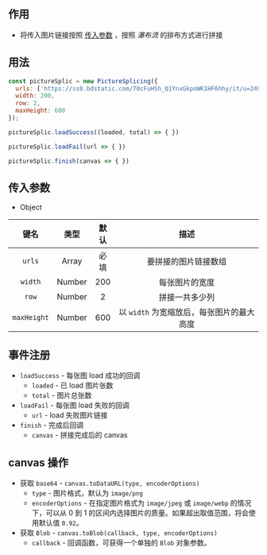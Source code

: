 ## 作用

+ 将传入图片链接按照 [传入参数](#opts) ，按照 *瀑布流* 的排布方式进行拼接



## 用法

```javascript
const pictureSplic = new PictureSplicing({
  urls: ['https://ss0.bdstatic.com/70cFuHSh_Q1YnxGkpoWK1HF6hhy/it/u=2496571732,442429806&fm=26&gp=0.jpg', 'https://ss3.bdstatic.com/70cFv8Sh_Q1YnxGkpoWK1HF6hhy/it/u=2151136234,3513236673&fm=26&gp=0.jpg', 'https://ss1.bdstatic.com/70cFuXSh_Q1YnxGkpoWK1HF6hhy/it/u=3566088443,3713209594&fm=26&gp=0.jpg', 'https://ss3.bdstatic.com/70cFv8Sh_Q1YnxGkpoWK1HF6hhy/it/u=2676935521,922112450&fm=11&gp=0.jpg'],
  width: 200,
  row: 2,
  maxHeight: 600
});

pictureSplic.loadSuccess((loaded, total) => { })

pictureSplic.loadFail(url => { })

pictureSplic.finish(canvas => { })
```



## <span id="opts">传入参数</span>

+ Object

|    键名     |  类型  | 默认 |                   描述                    |
| :---------: | :----: | :--: | :---------------------------------------: |
|   `urls`    | Array  | 必填 |           要拼接的图片链接数组            |
|   `width`   | Number | 200  |              每张图片的宽度               |
|    `row`    | Number |  2   |              拼接一共多少列               |
| `maxHeight` | Number | 600  | 以 `width` 为宽缩放后，每张图片的最大高度 |



## 事件注册

+ `loadSuccess` - 每张图 load 成功的回调
  + `loaded` - 已 load 图片张数
  + `total` - 图片总张数
+ `loadFail` - 每张图 load 失败的回调
  + `url` - load 失败图片链接
+ `finish` - 完成后回调
  + `canvas` - 拼接完成后的 canvas



## canvas 操作

+ 获取 `base64` - `canvas.toDataURL(type, encoderOptions)`
  + `type` - 图片格式，默认为 `image/png`
  + `encoderOptions` - 在指定图片格式为 `image/jpeg` 或 `image/webp` 的情况下，可以从 0 到 1 的区间内选择图片的质量。如果超出取值范围，将会使用默认值 `0.92`。
+ 获取 `Blob` - `canvas.toBlob(callback, type, encoderOptions)`
  + `callback` - 回调函数，可获得一个单独的 `Blob` 对象参数。


